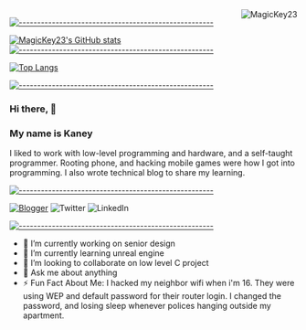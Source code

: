 <img align ="right" src="https://komarev.com/ghpvc/?username=MagicKey23&label=Profile%20views&color=0e75b6&style=flat" alt="MagicKey23">

[![-----------------------------------------------------](
https://raw.githubusercontent.com/andreasbm/readme/master/assets/lines/water.png)](https://github.com/MagicKey23?tab=repositories)

[![MagicKey23's GitHub stats](https://github-readme-stats.vercel.app/api?username=MagicKey23&show_icons=true&theme=cobalt)](https://github.com/anuraghazra/github-readme-stats)
[![-----------------------------------------------------](
https://raw.githubusercontent.com/andreasbm/readme/master/assets/lines/water.png)](https://github.com/MagicKey23?tab=repositories)

[![Top Langs](https://github-readme-stats.vercel.app/api/top-langs/?username=MagicKey23&layout=compact)](https://github.com/anuraghazra/github-readme-stats)

[![-----------------------------------------------------](
https://raw.githubusercontent.com/andreasbm/readme/master/assets/lines/water.png)](https://github.com/MagicKey23?tab=repositories)

### Hi there, 👋
### My name is Kaney
I liked to work with low-level programming and hardware, and a self-taught programmer. Rooting phone, and hacking mobile games were how I got into programming. I also wrote technical blog to share my learning. 

[![-----------------------------------------------------](
https://raw.githubusercontent.com/andreasbm/readme/master/assets/lines/water.png)](https://github.com/MagicKey23?tab=repositories)

<a href="https://www.decoysec.com/blogs">![Blogger](https://img.shields.io/badge/Blogger-FF5722?style=for-the-badge&logo=blogger&logoColor=white)</a> ![Twitter](https://img.shields.io/badge/Twitter-%231DA1F2.svg?style=for-the-badge&logo=Twitter&logoColor=white) ![LinkedIn](https://img.shields.io/badge/linkedin-%230077B5.svg?style=for-the-badge&logo=linkedin&logoColor=white)

[![-----------------------------------------------------](
https://raw.githubusercontent.com/andreasbm/readme/master/assets/lines/water.png)](https://github.com/MagicKey23?tab=repositories)

- 🔭 I’m currently working on senior design
- 🌱 I’m currently learning unreal engine
- 👯 I’m looking to collaborate on low level C project
- 💬 Ask me about anything
- :zap: Fun Fact About Me: I hacked my neighbor wifi when i'm 16. They were using WEP and default password for their router login. I changed the password, and losing sleep whenever polices hanging outside my apartment. 
